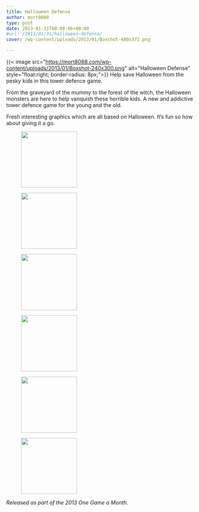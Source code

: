 ```yaml
---
title: Halloween Defense
author: mort8088
type: post
date: 2013-01-31T00:00:06+00:00
#url: /2013/01/31/halloween-defense/
cover: /wp-content/uploads/2013/01/Boxshot-480x372.png

---
```

{{< image src="https://mort8088.com/wp-content/uploads/2013/01/Boxshot-240x300.png" alt="Halloween Defense" style="float:right; border-radius: 8px;">}}
Help save Halloween from the pesky kids in this tower defence game.

From the graveyard of the mummy to the forest of the witch, the Halloween monsters are here to help vanquish these horrible kids. A new and addictive tower defence game for the young and the old.

Fresh interesting graphics which are all based on Halloween. It&#8217;s fun so how about giving it a go.

<div id='gallery-1' class='gallery galleryid-167 gallery-columns-3 gallery-size-thumbnail'>
  <figure class='gallery-item'> 
  
  <div class='gallery-icon landscape'>
    <a href='https://mort8088.com/screenshot_001_hd/'><img width="150" height="150" src="https://mort8088.com/wp-content/uploads/2021/12/screenshot_001_hd-150x150.png" class="attachment-thumbnail size-thumbnail" alt="" decoding="async" loading="lazy" /></a>
  </div></figure><figure class='gallery-item'> 
  
  <div class='gallery-icon landscape'>
    <a href='https://mort8088.com/screenshot_002_hd/'><img width="150" height="150" src="https://mort8088.com/wp-content/uploads/2021/12/screenshot_002_hd-150x150.png" class="attachment-thumbnail size-thumbnail" alt="" decoding="async" loading="lazy" /></a>
  </div></figure><figure class='gallery-item'> 
  
  <div class='gallery-icon landscape'>
    <a href='https://mort8088.com/screenshot_003_hd/'><img width="150" height="150" src="https://mort8088.com/wp-content/uploads/2021/12/screenshot_003_hd-150x150.png" class="attachment-thumbnail size-thumbnail" alt="" decoding="async" loading="lazy" /></a>
  </div></figure><figure class='gallery-item'> 
  
  <div class='gallery-icon landscape'>
    <a href='https://mort8088.com/screenshot_004_hd/'><img width="150" height="150" src="https://mort8088.com/wp-content/uploads/2021/12/screenshot_004_hd-150x150.png" class="attachment-thumbnail size-thumbnail" alt="" decoding="async" loading="lazy" /></a>
  </div></figure><figure class='gallery-item'> 
  
  <div class='gallery-icon landscape'>
    <a href='https://mort8088.com/screenshot_005_hd/'><img width="150" height="150" src="https://mort8088.com/wp-content/uploads/2021/12/screenshot_005_hd-150x150.png" class="attachment-thumbnail size-thumbnail" alt="" decoding="async" loading="lazy" /></a>
  </div></figure><figure class='gallery-item'> 
  
  <div class='gallery-icon landscape'>
    <a href='https://mort8088.com/screenshot_006_hd/'><img width="150" height="150" src="https://mort8088.com/wp-content/uploads/2021/12/screenshot_006_hd-150x150.png" class="attachment-thumbnail size-thumbnail" alt="" decoding="async" loading="lazy" /></a>
  </div></figure>
</div>

_Released as part of the 2013 One Game a Month._